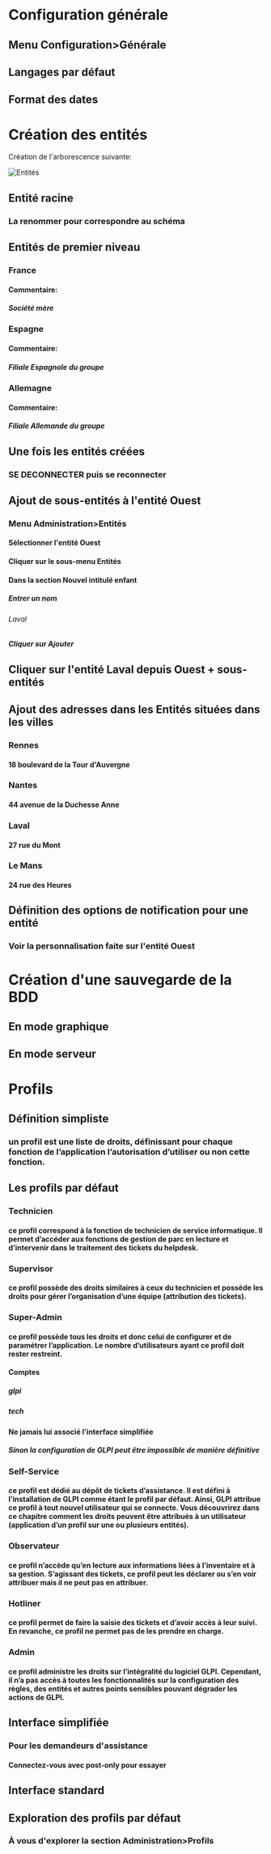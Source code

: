 # Configuration générale

## Menu Configuration>Générale

## Langages par défaut

## Format des dates

# Création des entités

Création de l'arborescence suivante:

![Entités](images/entites.png)

## Entité racine

### La renommer pour correspondre au schéma

## Entités de premier niveau

### France

#### Commentaire:

##### Société mère

### Espagne

#### Commentaire:

##### Filiale Espagnole du groupe

### Allemagne

#### Commentaire:

##### Filiale Allemande du groupe

## Une fois les entités créées

### SE DECONNECTER puis se reconnecter

## Ajout de sous-entités à l'entité Ouest

### Menu Administration>Entités

#### Sélectionner l'entité Ouest

#### Cliquer sur le sous-menu Entités

#### Dans la section Nouvel intitulé enfant

##### Entrer un nom

###### Laval

##### Cliquer sur Ajouter

## Cliquer sur l'entité Laval depuis Ouest + sous-entités

## Ajout des adresses dans les Entités situées dans les villes

### Rennes

#### 18 boulevard de la Tour d'Auvergne

### Nantes

#### 44 avenue de la Duchesse Anne

### Laval

#### 27 rue du Mont

### Le Mans

#### 24 rue des Heures

## Définition des options de notification pour une entité

### Voir la personnalisation faite sur l'entité Ouest

# Création d'une sauvegarde de la BDD

## En mode graphique

## En mode serveur

# Profils

## Définition simpliste

### un profil est une liste de droits, définissant pour chaque fonction de l’application l’autorisation d’utiliser ou non cette fonction.

## Les profils par défaut

### Technicien

#### ce profil correspond à la fonction de technicien de service informatique. Il permet d’accéder aux fonctions de gestion de parc en lecture et d’intervenir dans le traitement des tickets du helpdesk.

### Supervisor

#### ce profil possède des droits similaires à ceux du technicien et possède les droits pour gérer l’organisation d’une équipe (attribution des tickets).

### Super-Admin

#### ce profil possède tous les droits et donc celui de configurer et de paramétrer l’application. Le nombre d’utilisateurs ayant ce profil doit rester restreint.

#### Comptes

##### glpi

##### tech

#### Ne jamais lui associé l'interface simplifiée

##### Sinon la configuration de GLPI peut être impossible de manière définitive

### Self-Service

#### ce profil est dédié au dépôt de tickets d’assistance. Il est défini à l’installation de GLPI comme étant le profil par défaut. Ainsi, GLPI attribue ce profil à tout nouvel utilisateur qui se connecte. Vous découvrirez dans ce chapitre comment les droits peuvent être attribués à un utilisateur (application d’un profil sur une ou plusieurs entités).

### Observateur

#### ce profil n’accède qu’en lecture aux informations liées à l’inventaire et à sa gestion. S’agissant des tickets, ce profil peut les déclarer ou s’en voir attribuer mais il ne peut pas en attribuer.

### Hotliner

#### ce profil permet de faire la saisie des tickets et d’avoir accès à leur suivi. En revanche, ce profil ne permet pas de les prendre en charge.

### Admin

#### ce profil administre les droits sur l’intégralité du logiciel GLPI. Cependant, il n’a pas accès à toutes les fonctionnalités sur la configuration des règles, des entités et autres points sensibles pouvant dégrader les actions de GLPI.

## Interface simplifiée

### Pour les demandeurs d'assistance

#### Connectez-vous avec post-only pour essayer

## Interface standard

## Exploration des profils par défaut

### À vous d'explorer la section Administration>Profils
